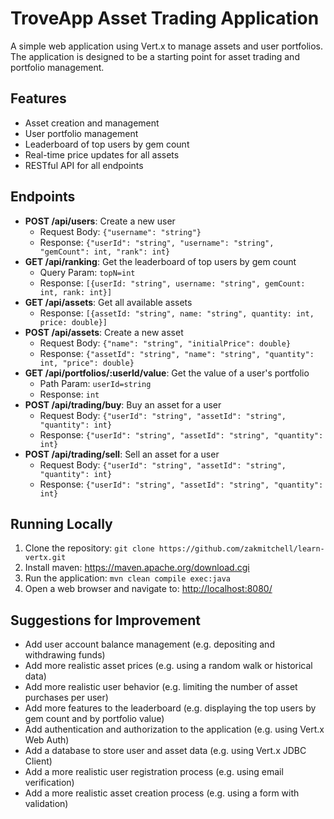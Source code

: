 # TroveApp Asset Trading Application

A simple web application using Vert.x to manage assets and user portfolios. The application is designed to be a starting point for asset trading and portfolio management.

## Features

*   Asset creation and management
*   User portfolio management
*   Leaderboard of top users by gem count
*   Real-time price updates for all assets
*   RESTful API for all endpoints

## Endpoints

*   **POST /api/users**: Create a new user
    *   Request Body: `{"username": "string"}`
    *   Response: `{"userId": "string", "username": "string", "gemCount": int, "rank": int}`
*   **GET /api/ranking**: Get the leaderboard of top users by gem count
    *   Query Param: `topN=int`
    *   Response: `[{userId: "string", username: "string", gemCount: int, rank: int}]`
*   **GET /api/assets**: Get all available assets
    *   Response: `[{assetId: "string", name: "string", quantity: int, price: double}]`
*   **POST /api/assets**: Create a new asset
    *   Request Body: `{"name": "string", "initialPrice": double}`
    *   Response: `{"assetId": "string", "name": "string", "quantity": int, "price": double}`
*   **GET /api/portfolios/:userId/value**: Get the value of a user's portfolio
    *   Path Param: `userId=string`
    *   Response: `int`
*   **POST /api/trading/buy**: Buy an asset for a user
    *   Request Body: `{"userId": "string", "assetId": "string", "quantity": int}`
    *   Response: `{"userId": "string", "assetId": "string", "quantity": int}`
*   **POST /api/trading/sell**: Sell an asset for a user
    *   Request Body: `{"userId": "string", "assetId": "string", "quantity": int}`
    *   Response: `{"userId": "string", "assetId": "string", "quantity": int}`

## Running Locally

1.  Clone the repository: `git clone https://github.com/zakmitchell/learn-vertx.git`
2.  Install maven: <https://maven.apache.org/download.cgi>
3.  Run the application: `mvn clean compile exec:java`
4.  Open a web browser and navigate to: <http://localhost:8080/>

## Suggestions for Improvement

*   Add user account balance management (e.g. depositing and withdrawing funds)
*   Add more realistic asset prices (e.g. using a random walk or historical data)
*   Add more realistic user behavior (e.g. limiting the number of asset purchases per user)
*   Add more features to the leaderboard (e.g. displaying the top users by gem count and by portfolio value)
*   Add authentication and authorization to the application (e.g. using Vert.x Web Auth)
*   Add a database to store user and asset data (e.g. using Vert.x JDBC Client)
*   Add a more realistic user registration process (e.g. using email verification)
*   Add a more realistic asset creation process (e.g. using a form with validation)

